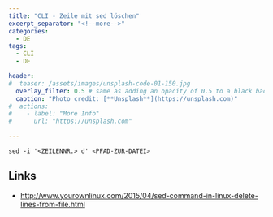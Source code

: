```yaml
---
title: "CLI - Zeile mit sed löschen"
excerpt_separator: "<!--more-->"
categories:
  - DE
tags:
  - CLI
  - DE

header:
#  teaser: /assets/images/unsplash-code-01-150.jpg
  overlay_filter: 0.5 # same as adding an opacity of 0.5 to a black background
  caption: "Photo credit: [**Unsplash**](https://unsplash.com)"
#  actions:
#    - label: "More Info"
#      url: "https://unsplash.com"
  
---
```


```
sed -i '<ZEILENNR.> d' <PFAD-ZUR-DATEI>
```
<!--more-->


## Links

* http://www.yourownlinux.com/2015/04/sed-command-in-linux-delete-lines-from-file.html



